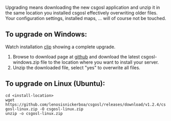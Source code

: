 Upgrading means downloading the new csgosl application and unzip it in the same location you installed csgosl effectively overwriting older files. Your configuration settings, installed maps, ... will of course not be touched.

## To upgrade on Windows:

Watch installation [clip](https://raw.githubusercontent.com/wiki/lenosisnickerboa/csgosl/pics/upgrade-windows.gif) showing a complete upgrade. 

1. Browse to download page at [github](https://github.com/lenosisnickerboa/csgosl/releases) and download the latest csgosl-windows.zip file to the location where you want to install your server.
1. Unzip the downloaded file, select "yes" to overwrite all files.

## To upgrade on Linux (Ubuntu):

`cd <install-location>`<br>
`wget https://github.com/lenosisnickerboa/csgosl/releases/download/v1.2.4/csgosl-linux.zip -O csgosl-linux.zip`<br>
`unzip -o csgosl-linux.zip`<br>

